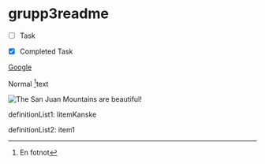 # grupp3readme

- [ ] Task
- [x] Completed Task


[Google](http://google.com)

Normal [^1]text
[^1]: En fotnot

![The San Juan Mountains are beautiful!](https://mdg.imgix.net/assets/images/san-juan-mountains.jpg?auto=format&fit=clip&q=40&w=1080 "San Juan Mountains")

definitionList1: litemKanske


definitionList2: item1



